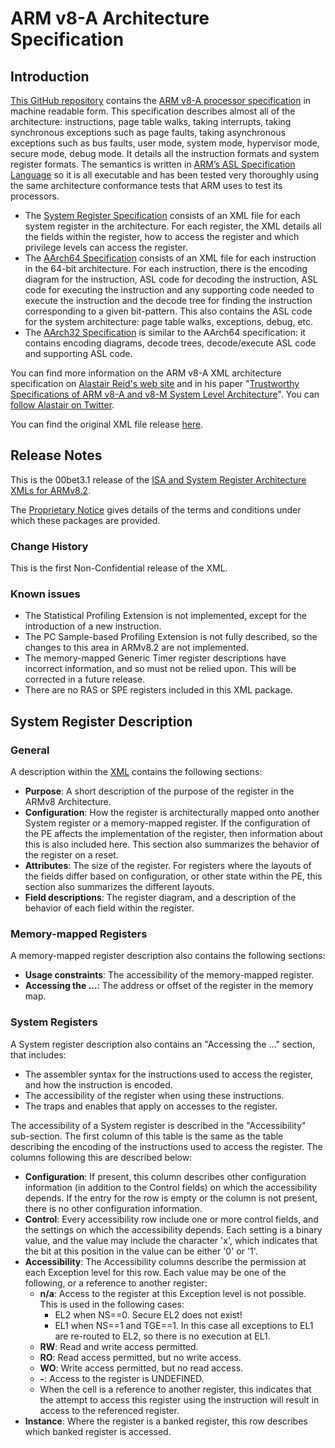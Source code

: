 # ARM v8-A Architecture Specification

## Introduction

[This GitHub repository](https://github.com/meriac/archex) contains the [ARM v8-A processor specification](https://static.docs.arm.com/ddi0487/b/DDI0487B_a_armv8_arm.pdf) in machine readable form. This specification describes almost all of the architecture: instructions, page table walks, taking interrupts, taking synchronous exceptions such as page faults, taking asynchronous exceptions such as bus faults, user mode, system mode, hypervisor mode, secure mode, debug mode. It details all the instruction formats and system register formats. The semantics is written in [ARM’s ASL Specification Language](https://alastairreid.github.io/specification_languages/) so it is all executable and has been tested very thoroughly using the same architecture conformance tests that ARM uses to test its processors.

- The [System Register Specification](ARMv82A-SysReg/func_index.xml) consists of an XML file for each system register in the architecture. For each register, the XML details all the fields within the register, how to access the register and which privilege levels can access the register.
- The [AArch64 Specification](A64_v82A_ISA/) consists of an XML file for each instruction in the 64-bit architecture. For each instruction, there is the encoding diagram for the instruction, ASL code for decoding the instruction, ASL code for executing the instruction and any supporting code needed to execute the instruction and the decode tree for finding the instruction corresponding to a given bit-pattern. This also contains the ASL code for the system architecture: page table walks, exceptions, debug, etc.
- The [AArch32 Specification](AArch32_v82A_ISA/) is similar to the AArch64 specification: it contains encoding diagrams, decode trees, decode/execute ASL code and supporting ASL code.

You can find more information on the ARM v8-A XML architecture specification on [Alastair Reid's web site](//alastairreid.github.io/ARM-v8a-xml-release/) and in his paper "[Trustworthy Specifications of ARM v8-A and v8-M System Level Architecture](//alastairreid.github.io/papers/fmcad2016-trustworthy.pdf)". You can [follow Alastair on Twitter](https://twitter.com/alastair_d_reid).

You can find the original XML file release [here](https://developer.arm.com/products/architecture/a-profile/exploration-tools).

## Release Notes

This is the 00bet3.1 release of the [ISA and System Register Architecture XMLs for ARMv8.2](https://developer.arm.com/products/architecture/a-profile/exploration-tools).

The [Proprietary Notice](README.md) gives details of the terms and conditions under which these packages are provided.

### Change History

This is the first Non-Confidential release of the XML.

### Known issues

- The Statistical Profiling Extension is not implemented, except for the introduction of a new instruction.
- The PC Sample-based Profiling Extension is not fully described, so the changes to this area in ARMv8.2 are not implemented.
- The memory-mapped Generic Timer register descriptions have incorrect information, and so must not be relied upon. This will be corrected in a future release.
- There are no RAS or SPE registers included in this XML package.

## System Register Description

### General

A description within the [XML](ARMv82A-SysReg/func_index.xml) contains the following sections:

- **Purpose**: A short description of the purpose of the register in the ARMv8 Architecture.
- **Configuration**: How the register is architecturally mapped onto another System register or a memory-mapped register. If the configuration of the PE affects the implementation of the register, then information about this is also included here. This section also summarizes the behavior of the register on a reset.
- **Attributes**: The size of the register. For registers where the layouts of the fields differ based on configuration, or other state within the PE, this section also summarizes the different layouts.
- **Field descriptions**: The register diagram, and a description of the behavior of each field within the register.

### Memory-mapped Registers

A memory-mapped register description also contains the following sections:

- **Usage constraints**: The accessibility of the memory-mapped register.
- **Accessing the ...**: The address or offset of the register in the memory map.

### System Registers

A System register description also contains an "Accessing the ..." section, that includes:

- The assembler syntax for the instructions used to access the register, and how the instruction is encoded.
- The accessibility of the register when using these instructions.
- The traps and enables that apply on accesses to the register.

The accessibility of a System register is described in the "Accessibility" sub-section. The first column of this table is the same as the table describing the encoding of the instructions used to access the register. The columns following this are described below:

- **Configuration**: If present, this column describes other configuration information (in addition to the Control fields) on which the accessibility depends. If the entry for the row is empty or the column is not present, there is no other configuration information.
- **Control**: Every accessibility row include one or more control fields, and the settings on which the accessibility depends. Each setting is a binary value, and the value may include the character 'x', which indicates that the bit at this position in the value can be either '0' or '1'.
- **Accessibility**: The Accessibility columns describe the permission at each Exception level for this row. Each value may be one of the following, or a reference to another register:
  - **n/a**: Access to the register at this Exception level is not possible. This is used in the following cases:
     - EL2 when NS==0. Secure EL2 does not exist!
     - EL1 when NS==1 and TGE==1. In this case all exceptions to EL1 are re-routed to EL2, so there is no execution at EL1.
  - **RW**: Read and write access permitted.
  - **RO**: Read access permitted, but no write access.
  - **WO**: Write access permitted, but no read access.
  - **-**: Access to the register is UNDEFINED.
  - When the cell is a reference to another register, this indicates that the attempt to access this register using the instruction will result in access to the referenced register.
- **Instance**: Where the register is a banked register, this row describes which banked register is accessed.
